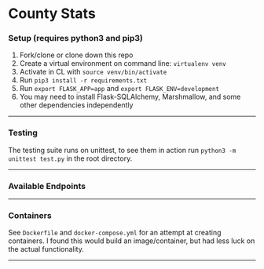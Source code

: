 # County Stats

### Setup (requires python3 and pip3)

1. Fork/clone or clone down this repo
2. Create a virtual environment on command line: `virtualenv venv`
3. Activate in CL with `source venv/bin/activate`
4. Run `pip3 install -r requirements.txt`
5. Run `export FLASK_APP=app` and `export FLASK_ENV=development`
6. You may need to install Flask-SQLAlchemy, Marshmallow, and some other dependencies independently

---

### Testing
The testing suite runs on unittest, to see them in action run `python3 -m unittest test.py` in the root directory.

---

### Available Endpoints


---

### Containers
See `Dockerfile` and `docker-compose.yml` for an attempt at creating containers. I found this would build an image/container, but had less luck on the actual functionality. 

---

